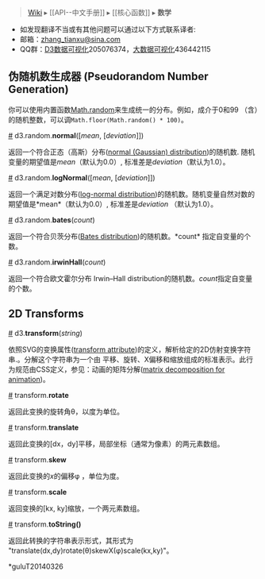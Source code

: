 > [Wiki](Home) ▸ [[API--中文手册]] ▸ [[核心函数]] ▸ **数学**

* 如发现翻译不当或有其他问题可以通过以下方式联系译者:
* 邮箱：zhang_tianxu@sina.com
* QQ群：[D3数据可视化](http://jq.qq.com/?_wv=1027&k=ZGcqYF)205076374，[大数据可视化](http://jq.qq.com/?_wv=1027&k=S8wGMe)436442115

##  伪随机数生成器 (Pseudorandom Number Generation)

你可以使用内置函数[Math.random](https://developer.mozilla.org/en-US/docs/JavaScript/Reference/Global_Objects/Math/random "https://developer.mozilla.org/en-US/docs/JavaScript/Reference/Global_Objects/Math/random")来生成统一的分布。例如，成介于0和99 （含）的随机整数，可以调`Math.floor(Math.random() * 100)`。

<a name="d3_random_normal" href="#d3_random_normal">#</a> d3.random.<b>normal</b>([<i>mean</i>, [<i>deviation</i>]])

返回一个符合正态（高斯）分布([normal (Gaussian) distribution](http://en.wikipedia.org/wiki/Normal_distribution "http://en.wikipedia.org/wiki/Normal_distribution"))的随机数. 随机变量的期望值是*mean*（默认为0.0）, 标准差是*deviation*（默认为1.0）。

<a name="d3_random_logNormal" href="#d3_random_logNormal">#</a> d3.random.<b>logNormal</b>([<i>mean</i>, [<i>deviation</i>]])

返回一个满足对数分布([log-normal distribution](http://en.wikipedia.org/wiki/Log-normal_distribution "http://en.wikipedia.org/wiki/Log-normal_distribution"))的随机数。随机变量自然对数的期望值是*mean*（默认为0.0）, 标准差是*deviation* （默认为1.0）。

<a name="d3_random_bates" href="#d3_random_bates">#</a> d3.random.<b>bates</b>(<i>count</i>)

返回一个符合贝茨分布([Bates distribution](http://en.wikipedia.org/wiki/Bates_distribution "http://en.wikipedia.org/wiki/Bates_distribution"))的随机数。*count* 指定自变量的个数。

<a name="d3_random_irwinHall" href="#d3_random_irwinHall">#</a> d3.random.<b>irwinHall</b>(<i>count</i>)

返回一个符合欧文霍尔分布 Irwin–Hall distribution的随机数。*count*指定自变量的个数。

## 2D Transforms

<a name="d3_transform" href="#d3_transform">#</a> d3.<b>transform</b>(<i>string</i>)

依照SVG的变换属性([transform attribute](http://www.w3.org/TR/SVG/coords.html#TransformAttribute "http://www.w3.org/TR/SVG/coords.html#TransformAttribute"))的定义，解析给定的2D仿射变换字符串.。分解这个字符串为一个由 平移、旋转、X偏移和缩放组成的标准表示。此行为规范由CSS定义，参见：动画的矩阵分解([matrix decomposition for animation](http://www.w3.org/TR/css3-2d-transforms/#matrix-decomposing "http://www.w3.org/TR/css3-2d-transforms/#matrix-decomposing"))。

<a name="transform_rotate" href="#transform_rotate">#</a> transform.<b>rotate</b>

返回此变换的旋转角θ，以度为单位。

<a name="transform_translate" href="#transform_translate">#</a> transform.<b>translate</b>

返回此变换的[dx，dy]平移，局部坐标（通常为像素）的两元素数组。

<a name="transform_skew" href="#transform_skew">#</a> transform.<b>skew</b>

返回此变换的*x*的偏移φ ，单位为度。

<a name="transform_scale" href="#transform_scale">#</a> transform.<b>scale</b>

返回变换的[kx, ky]缩放，一个两元素数组。

<a name="transform_toString" href="#transform_toString">#</a> transform.<b>toString()</b>

返回此转换的字符串表示形式，其形式为 "translate(dx,dy)rotate(θ)skewX(φ)scale(kx,ky)"。

*guluT20140326